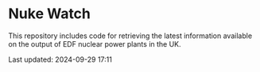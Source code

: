 # Nuke Watch

This repository includes code for retrieving the latest information available on the output of EDF nuclear power plants in the UK.

Last updated: 2024-09-29 17:11
